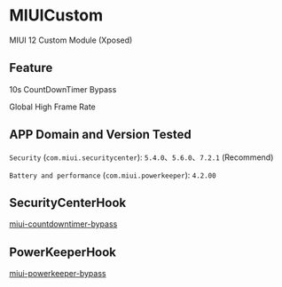 # MIUICustom
MIUI 12 Custom Module (Xposed)

## Feature
10s CountDownTimer Bypass

Global High Frame Rate

## APP Domain and Version Tested
`Security` (`com.miui.securitycenter`): `5.4.0`、`5.6.0`、`7.2.1` (Recommend)

`Battery and performance` (`com.miui.powerkeeper`): `4.2.00`

## SecurityCenterHook
[miui-countdowntimer-bypass](https://blog.xhyeax.com/2021/10/02/miui-countdowntimer-bypass/)

## PowerKeeperHook
[miui-powerkeeper-bypass](https://blog.xhyeax.com/2022/05/26/miui-powerkeeper-bypass/)
